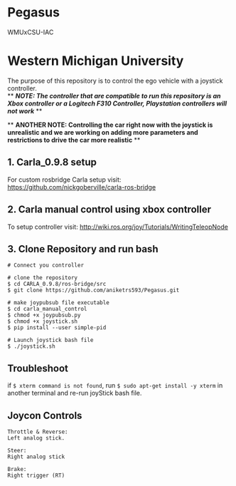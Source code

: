 # Pegasus
WMUxCSU-IAC 


# Western Michigan University
The purpose of this repository is to control the ego vehicle with a joystick controller.  
** ***NOTE: The controller that are compatible to run this repository is an Xbox controller or a Logitech F310 Controller, Playstation controllers will not work*** **  

** **ANOTHER NOTE: Controlling the car right now with the joystick is unrealistic and we are working on adding more parameters and restrictions to drive the car more realistic** **

## 1. Carla_0.9.8 setup

For custom rosbridge Carla setup visit: 
<https://github.com/nickgoberville/carla-ros-bridge>

## 2. Carla manual control using xbox controller
To setup controller visit: 
<http://wiki.ros.org/joy/Tutorials/WritingTeleopNode>

## 3. Clone Repository and run bash
```
# Connect you controller

# clone the repository
$ cd CARLA_0.9.8/ros-bridge/src
$ git clone https://github.com/aniketrs593/Pegasus.git

# make joypubsub file executable
$ cd carla_manual_control 
$ chmod +x joypubsub.py
$ chmod +x joystick.sh
$ pip install --user simple-pid

# Launch joystick bash file
$ ./joystick.sh
```
## Troubleshoot 
if `$ xterm command is not found`, run `$ sudo apt-get install -y xterm` in another terminal and re-run joyStick bash file.

## Joycon Controls
 ```
 Throttle & Reverse: 
 Left analog stick.
 
 Steer:
 Right analog stick
 
 Brake:
 Right trigger (RT)
 
 ```
 
 

  



